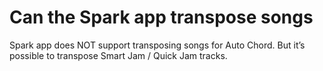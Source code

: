 # Can the Spark app transpose songs
Spark app does NOT support transposing songs for Auto Chord. But it’s possible to transpose Smart Jam / Quick Jam tracks.